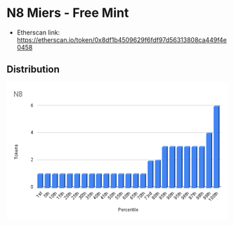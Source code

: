 # N8 Miers - Free Mint

- Etherscan link: https://etherscan.io/token/0x8df1b4509629f6fdf97d56313808ca449f4e0458

## Distribution 
![dist](../../../static/n8-dist.png)